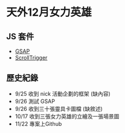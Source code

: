 # 天外12月女力英雄


## JS 套件

- [GSAP](https://greensock.com/)
- [ScrollTrigger](https://greensock.com/)

## 歷史紀錄

- 9/25 收到 nick 活動企劃的框架 (缺內容)
- 9/26 測試 GSAP
- 9/26 收到三十張靈具卡圖檔 (缺敘述)
- 10/17 收到三張女力英雄的立繪及一張場景圖
- 11/22 專案上Github